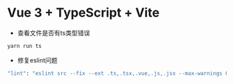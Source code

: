 # Vue 3 + TypeScript + Vite

- 查看文件是否有ts类型错误
```sh
yarn run ts
```

- 修复eslint问题
```sh
"lint": "eslint src --fix --ext .ts,.tsx,.vue,.js,.jsx --max-warnings 0"
```

